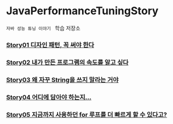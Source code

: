 # JavaPerformanceTuningStory
 `자바 성능 튜닝 이야기 ` 학습 저장소 

### [Story01 디자인 패턴, 꼭 써야 한다](./javastory/01.디자인패턴,%20꼭%20써야%20한다.md)

### [Story02 내가 만든 프로그램의 속도를 알고 싶다](./javastory/02.내가%20만든%20프로그램의%20속도를%20알고%20싶다.md)

### [Story03 왜 자꾸 String을 쓰지 말라는 거야](./javastory/03.왜자꾸String을%20쓰지%20말라는%20거야.md)

### [Story04 어디에 담아야 하는지...](./javastory/04.어디에%20담아야%20하는지.md)

### [Story05 지금까지 사용하던 for 루프를 더 빠르게 할 수 있다고?](./javastory/05.지금까지%20사용하던%20for루프를%20더%20빠르게%20할%20수%20있다고.md)